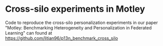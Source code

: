 # Cross-silo experiments in Motley

Code to reproduce the cross-silo personalization experiments in our paper
"Motley: Benchmarking Heterogeneity and Personalization in Federated Learning"
can found at https://github.com/litian96/p13n_benchmark_cross_silo
